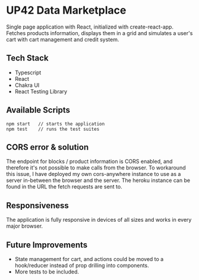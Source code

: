 # UP42 Data Marketplace

Single page application with React, initialized with create-react-app.
Fetches products information, displays them in a grid and simulates a user's cart with cart management and credit system.

## Tech Stack

- Typescript
- React
- Chakra UI
- React Testing Library

## Available Scripts

    npm start 	// starts the application
    npm test 	// runs the test suites

## CORS error & solution

The endpoint for blocks / product information is CORS enabled, and therefore it's not possible to make calls from the browser. To workaround this issue, I have deployed my own cors-anywhere instance to use as a server in-between the browser and the server. The heroku instance can be found in the URL the fetch requests are sent to.

## Responsiveness

The application is fully responsive in devices of all sizes and works in every major browser.

## Future Improvements

- State management for cart, and actions could be moved to a hook/reducer instead of prop drilling into components.
- More tests to be included.
